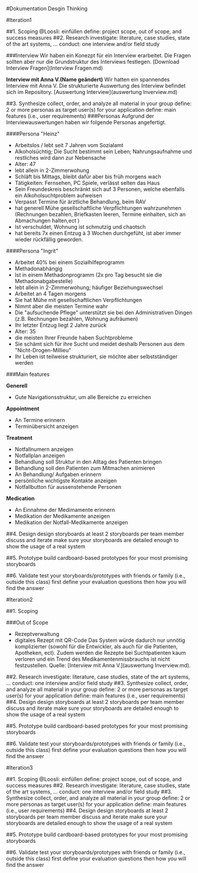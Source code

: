 #Dokumentation Desgin Thinking

#Iteration1

##1. Scoping
@Loosli: einfüllen
define: project scope, out of scope, and success measures
##2. Research
investigate: literature, case studies, state of the art systems, …
conduct: one interview and/or field study

###Interview
Wir haben ein Konezpt für ein Interview erarbeitet. Die Fragen sollten aber nur die Grundstruktur des Interviews festlegen. 
[Download Interview Fragen](Interview Fragen.md)

**Interview mit Anna V.(Name geändert)**
Wir hatten ein spannendes Interview mit Anna V. 
Die strukturierte Auswertung des Interview befindet sich im Repository.
[Auswertung Interview](auswertung Inverview.md)


##3. Synthesize
collect, order, and analyze all material in your group
define: 2 or more personas as target user(s) for your application
define: main features (i.e., user requirements)
###Personas
Aufgrund der Interviewauswertungen haben wir folgende Personas angefertigt.

####Persona "Heinz"
* Arbeitslos / lebt seit 7 Jahren vom Sozialamt
* Alkoholsüchtig; Die Sucht bestimmt sein Leben; Nahrungsaufnahme und restliches wird dann zur Nebensache
* Alter: 47
* lebt allein in 2-Zimmerwohung
* Schläft bis Mittags, bleibt dafür aber bis früh morgens wach
* Tätigkeiten: Fernsehen, PC Spiele, verlässt selten das Haus
* Sein Freundeskreis beschränkt sich auf 3 Personen, welche ebenfalls ein Alkoholsuchtproblem aufweisen
* Verpasst Termine für ärztliche Behandlung, beim RAV
* hat generell Mühe gesellschaftliche Verpflichtungen wahrzunehmen (Rechnungen bezahlen, Briefkasten leeren, Termine einhalten, sich an Abmachungen halten,ect )
* Ist verschuldet, Wohnung ist schmutzig und chaotsch
* hat bereits 7x einen Entzug à 3 Wochen durchgefüht, ist aber immer wieder rückfällig geworden.


####Persona "Ingrit"
* Arbeitet 40% bei einem Sozialhilfeprogramm
* Methadonabhängig
* Ist in einem Methadonprogramm (2x pro Tag besucht sie die Methadonabgabestelle)
* lebt allein in 2-Zimmerwohung; häufiger Beziehungswechsel
* Arbeitet an 4 Tagen morgens
* Sie hat Mühe mit gesellschaftlichen Verpflichtungen
* Nimmt aber die meisten Termine wahr
* Die "aufsuchende Pflege" unterstützt sie bei den Administrativen Dingen (z.B. Rechnungen bezahlen, Wohnung aufräumen)
* Ihr letzter Entzug liegt 2 Jahre zurück
* Alter: 35
* die meisten Ihrer Freunde haben Suchtprobleme
* Sie schämt sich für ihre Sucht und meidet deshalb Personen aus dem "Nicht-Drogen-Millieu"
* Ihr Leben ist teilweise strukturiert, sie möchte aber selbstständiger werden

###Main features

**Generell**
* Gute Navigationsstruktur, um alle Bereiche zu erreichen

**Appointment**
* An Termine erinnern
* Terminübersicht anzeigen

**Treatment**
* Notfallnumern anzeigen
* Notfallplan anzeigen
* Behandlung soll Struktur in den Alltag des Patienten bringen
* Behandlung soll den Patienten zum Mitmachen animieren
* An Behandlung/ Aufgaben erinnern
* persönliche wichtigste Kontakte anzeigen
* Notfallbutton für aussenstehende Personen

**Medication**
* An Einnahme der Medimamente erinnern
* Medikation der Medikamente anzeigen
* Medikation der Notfall-Medikamente anzeigen

##4. Design
design storyboards
at least 2 storyboards per team member
discuss and iterate
make sure your storyboards are detailed enough to show the usage of a real system

##5. Prototype
build cardboard-based prototypes for your most promising storyboards

##6. Validate
test your storyboards/prototypes with friends or family (i.e., outside this class)
first define your evaluation questions
then how you will find the answer


#Iteration2

##1. Scoping

###Out of Scope
* Rezeptverwaltung
* digitales Rezept mit QR-Code
Das System würde dadurch nur unnötig komplizierter (sowohl für die Entwickler, als auch für die Patienten, Apotheken, ect). Zudem werden die Rezepte bei Suchtpatienten kaum verloren und ein Trend des Medikamentenmissbrauchs ist nicht festzustellen. Quelle: [Interview mit Anna V.](auswertung Inverview.md).

##2. Research
investigate: literature, case studies, state of the art systems, …
conduct: one interview and/or field study
##3. Synthesize
collect, order, and analyze all material in your group
define: 2 or more personas as target user(s) for your application
define: main features (i.e., user requirements)
##4. Design
design storyboards
at least 2 storyboards per team member
discuss and iterate
make sure your storyboards are detailed enough to show the usage of a real system

##5. Prototype
build cardboard-based prototypes for your most promising storyboards

##6. Validate
test your storyboards/prototypes with friends or family (i.e., outside this class)
first define your evaluation questions
then how you will find the answer

#Iteration3

##1. Scoping
@Loosli: einfüllen
define: project scope, out of scope, and success measures
##2. Research
investigate: literature, case studies, state of the art systems, …
conduct: one interview and/or field study
##3. Synthesize
collect, order, and analyze all material in your group
define: 2 or more personas as target user(s) for your application
define: main features (i.e., user requirements)
##4. Design
design storyboards
at least 2 storyboards per team member
discuss and iterate
make sure your storyboards are detailed enough to show the usage of a real system

##5. Prototype
build cardboard-based prototypes for your most promising storyboards

##6. Validate
test your storyboards/prototypes with friends or family (i.e., outside this class)
first define your evaluation questions
then how you will find the answer
